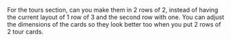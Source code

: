 For the tours section, can you make them in 2 rows of 2, instead of having the current layout of 1 row of 3 and the second row with one. You can adjust the dimensions of the cards so they look better too when you put 2 rows of 2 tour cards. 